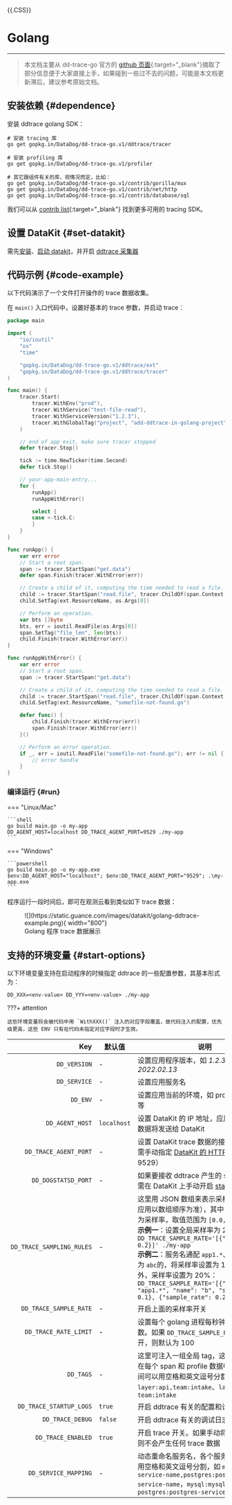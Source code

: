 {{.CSS}}

# Golang

---

> 本文档主要从 dd-trace-go 官方的 [github 页面](https://github.com/DataDog/dd-trace-go){:target="_blank"}摘取了部分信息便于大家直接上手，如果碰到一些过不去的问题，可能是本文档更新滞后，建议参考原始文档。

## 安装依赖 {#dependence}

安装 ddtrace golang SDK：

```shell
# 安装 tracing 库
go get gopkg.in/DataDog/dd-trace-go.v1/ddtrace/tracer

# 安装 profiling 库
go get gopkg.in/DataDog/dd-trace-go.v1/profiler

# 其它跟组件有关的库，视情况而定，比如：
go get gopkg.in/DataDog/dd-trace-go.v1/contrib/gorilla/mux
go get gopkg.in/DataDog/dd-trace-go.v1/contrib/net/http
go get gopkg.in/DataDog/dd-trace-go.v1/contrib/database/sql
```

我们可以从 [contrib list](https://github.com/DataDog/dd-trace-go/tree/main/contrib){:target="_blank"} 找到更多可用的 tracing SDK。

## 设置 DataKit {#set-datakit}

需先[安装][1]、[启动 datakit][2]，并开启 [ddtrace 采集器][3]

## 代码示例 {#code-example}

以下代码演示了一个文件打开操作的 trace 数据收集。

在 `main()` 入口代码中，设置好基本的 trace 参数，并启动 trace：

``` go
package main

import (
	"io/ioutil"
	"os"
	"time"

	"gopkg.in/DataDog/dd-trace-go.v1/ddtrace/ext"
	"gopkg.in/DataDog/dd-trace-go.v1/ddtrace/tracer"
)

func main() {
	tracer.Start(
		tracer.WithEnv("prod"),
		tracer.WithService("test-file-read"),
		tracer.WithServiceVersion("1.2.3"),
		tracer.WithGlobalTag("project", "add-ddtrace-in-golang-project"),
	)

	// end of app exit, make sure tracer stopped
	defer tracer.Stop()

	tick := time.NewTicker(time.Second)
	defer tick.Stop()

	// your-app-main-entry...
	for {
		runApp()
		runAppWithError()

		select {
		case <-tick.C:
		}
	}
}

func runApp() {
	var err error
	// Start a root span.
	span := tracer.StartSpan("get.data")
	defer span.Finish(tracer.WithError(err))

	// Create a child of it, computing the time needed to read a file.
	child := tracer.StartSpan("read.file", tracer.ChildOf(span.Context()))
	child.SetTag(ext.ResourceName, os.Args[0])

	// Perform an operation.
	var bts []byte
	bts, err = ioutil.ReadFile(os.Args[0])
	span.SetTag("file_len", len(bts))
	child.Finish(tracer.WithError(err))
}

func runAppWithError() {
	var err error
	// Start a root span.
	span := tracer.StartSpan("get.data")

	// Create a child of it, computing the time needed to read a file.
	child := tracer.StartSpan("read.file", tracer.ChildOf(span.Context()))
	child.SetTag(ext.ResourceName, "somefile-not-found.go")

	defer func() {
		child.Finish(tracer.WithError(err))
		span.Finish(tracer.WithError(err))
	}()

	// Perform an error operation.
	if _, err = ioutil.ReadFile("somefile-not-found.go"); err != nil {
		// error handle
	}
}
```

### 编译运行 {#run}

=== "Linux/Mac"

    ```shell
    go build main.go -o my-app
    DD_AGENT_HOST=localhost DD_TRACE_AGENT_PORT=9529 ./my-app
    ```

=== "Windows"

    ```powershell
    go build main.go -o my-app.exe
    $env:DD_AGENT_HOST="localhost"; $env:DD_TRACE_AGENT_PORT="9529"; .\my-app.exe
    ```

程序运行一段时间后，即可在观测云看到类似如下 trace 数据：

<figure markdown>
  ![](https://static.guance.com/images/datakit/golang-ddtrace-example.png){ width="800"}
  <figcaption>Golang 程序 trace 数据展示</figcaption>
</figure>

## 支持的环境变量 {#start-options}

以下环境变量支持在启动程序的时候指定 ddtrace 的一些配置参数，其基本形式为：

```shell
DD_XXX=<env-value> DD_YYY=<env-value> ./my-app
```

???+ attention

    这些环境变量将会被代码中用 `WithXXX()` 注入的对应字段覆盖，故代码注入的配置，优先级更高，这些 ENV 只有在代码未指定对应字段时才生效。

| Key                       | 默认值      | 说明                                                                                                                                                                                                                                                                                                                                                                                                                                                 |
| ---:                      | ---         | ---                                                                                                                                                                                                                                                                                                                                                                                                                                                  |
| `DD_VERSION`              | -           | 设置应用程序版本，如 *1.2.3*、*2022.02.13*                                                                                                                                                                                                                                                                                                                                                                                                           |
| `DD_SERVICE`              | -           | 设置应用服务名                                                                                                                                                                                                                                                                                                                                                                                                                                       |
| `DD_ENV`                  | -           | 设置应用当前的环境，如 prod、pre-prod 等                                                                                                                                                                                                                                                                                                                                                                                                             |
| `DD_AGENT_HOST`           | `localhost` | 设置 DataKit 的 IP 地址，应用产生的 trace 数据将发送给 DataKit                                                                                                                                                                                                                                                                                                                                                                                       |
| `DD_TRACE_AGENT_PORT`     | -           | 设置 DataKit trace 数据的接收端口。这里需手动指定 [DataKit 的 HTTP 端口][4]（一般为 9529）                                                                                                                                                                                                                                                                                                                                                           |
| `DD_DOGSTATSD_PORT`       | -           | 如果要接收 ddtrace 产生的 statsd 数据，需在 DataKit 上手动开启 [statsd 采集器][5]
| `DD_TRACE_SAMPLING_RULES` | -           | 这里用 JSON 数组来表示采样设置（采样率应用以数组顺序为准），其中 `sample_rate` 为采样率，取值范围为 `[0.0, 1.0]`。<br> **示例一**：设置全局采样率为 20%：`DD_TRACE_SAMPLE_RATE='[{"sample_rate": 0.2}]' ./my-app` <br>**示例二**：服务名通配 `app1.*`、且 span 名称为 `abc`的，将采样率设置为 10%，除此之外，采样率设置为 20%：`DD_TRACE_SAMPLE_RATE='[{"service": "app1.*", "name": "b", "sample_rate": 0.1}, {"sample_rate": 0.2}]' ./my-app` <br> |
| `DD_TRACE_SAMPLE_RATE`    | -           | 开启上面的采样率开关                                                                                                                                                                                                                                                                                                                                                                                                                                 |
| `DD_TRACE_RATE_LIMIT`     | -           | 设置每个 golang 进程每秒钟的 span 采样数。如果 `DD_TRACE_SAMPLE_RATE` 已经打开，则默认为 100                                                                                                                                                                                                                                                                                                                                                         |
| `DD_TAGS`                 | -           | 这里可注入一组全局 tag，这些 tag 会出现在每个 span 和 profile 数据中。多个 tag 之间可以用空格和英文逗号分割，例如 `layer:api,team:intake`、`layer:api team:intake`                                                                                                                                                                                                                                                                                   |
| `DD_TRACE_STARTUP_LOGS`   | `true`      | 开启 ddtrace 有关的配置和诊断日志                                                                                                                                                                                                                                                                                                                                                                                                                    |
| `DD_TRACE_DEBUG`          | `false`     | 开启 ddtrace 有关的调试日志                                                                                                                                                                                                                                                                                                                                                                                                                          |
| `DD_TRACE_ENABLED`        | `true`      | 开启 trace 开关。如果手动将该开关关闭，则不会产生任何 trace 数据                                                                                                                                                                                                                                                                                                                                                                                     |
| `DD_SERVICE_MAPPING`      | -           | 动态重命名服务名，各个服务名映射之间可用空格和英文逗号分割，如 `mysql:mysql-service-name,postgres:postgres-service-name`，`mysql:mysql-service-name postgres:postgres-service-name`                                                                                                                                                                                                                                                                  |

[1]: datakit-install.md
[2]: datakit-service-how-to.md
[3]: ddtrace.md#config
[4]: datakit-conf.md#config-http-server
[5]: statsd.md
